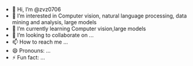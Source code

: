 - 👋 Hi, I’m @zvz0706
- 👀 I’m interested in Computer vision, natural language processing, data mining and analysis, large models
- 🌱 I’m currently learning Computer vision,large models
- 💞️ I’m looking to collaborate on ...
- 📫 How to reach me ...
- 😄 Pronouns: ...
- ⚡ Fun fact: ...

<!---
zvz0706/zvz0706 is a ✨ special ✨ repository because its `README.md` (this file) appears on your GitHub profile.
You can click the Preview link to take a look at your changes.
--->
